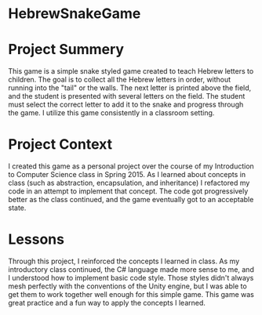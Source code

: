 # HebrewSnakeGame

# Project Summery
This game is a simple snake styled game created to teach Hebrew letters to children. The goal is to collect all the Hebrew letters in order, without running into the "tail" or the walls. The next letter is printed above the field, and the student is presented with several letters on the field. The student must select the correct letter to add it to the snake and progress through the game. I utilize this game consistently in a classroom setting.

# Project Context
I created this game as a personal project over the course of my Introduction to Computer Science class in Spring 2015. As I learned about concepts in class (such as abstraction, encapsulation, and inheritance) I refactored my code in an attempt to implement that concept. The code got progressively better as the class continued, and the game eventually got to an acceptable state.

# Lessons
Through this project, I reinforced the concepts I learned in class. As my introductory class continued, the C# language made more sense to me, and I understood how to implement basic code style. Those styles didn't always mesh perfectly with the conventions of the Unity engine, but I was able to get them to work together well enough for this simple game. This game was great practice and a fun way to apply the concepts I learned.
